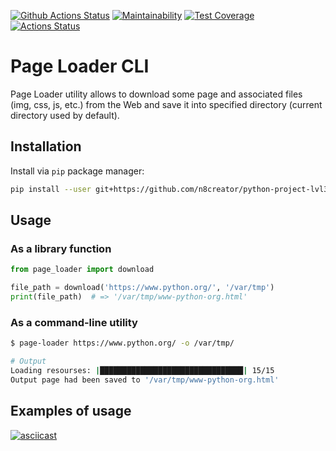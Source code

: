 [![Github Actions Status](https://github.com/n8creator/python-project-lvl3/workflows/Python%20CI/badge.svg)](https://github.com/n8creator/python-project-lvl3/actions)
[![Maintainability](https://api.codeclimate.com/v1/badges/072130a43f1b95851ea6/maintainability)](https://codeclimate.com/github/n8creator/python-project-lvl3/maintainability)
[![Test Coverage](https://api.codeclimate.com/v1/badges/072130a43f1b95851ea6/test_coverage)](https://codeclimate.com/github/n8creator/python-project-lvl3/test_coverage)
[![Actions Status](https://github.com/n8creator/python-project-lvl3/workflows/hexlet-check/badge.svg)](https://github.com/n8creator/python-project-lvl3/actions)

# Page Loader CLI
Page Loader utility allows to download some page and associated files (img, css, js, etc.) from the Web and save it into specified directory (current directory used by default).


## Installation
Install via `pip` package manager:
```bash
pip install --user git+https://github.com/n8creator/python-project-lvl3.git
```

## Usage
### As a library function
```python
from page_loader import download

file_path = download('https://www.python.org/', '/var/tmp')
print(file_path)  # => '/var/tmp/www-python-org.html'
```

### As a command-line utility
```bash
$ page-loader https://www.python.org/ -o /var/tmp/

# Output
Loading resourses: |████████████████████████████████| 15/15
Output page had been saved to '/var/tmp/www-python-org.html'
```

## Examples of usage
[![asciicast](https://asciinema.org/a/Wgh6hNzpaIeDbtEiAZTUVC4Km.svg)](https://asciinema.org/a/Wgh6hNzpaIeDbtEiAZTUVC4Km)

